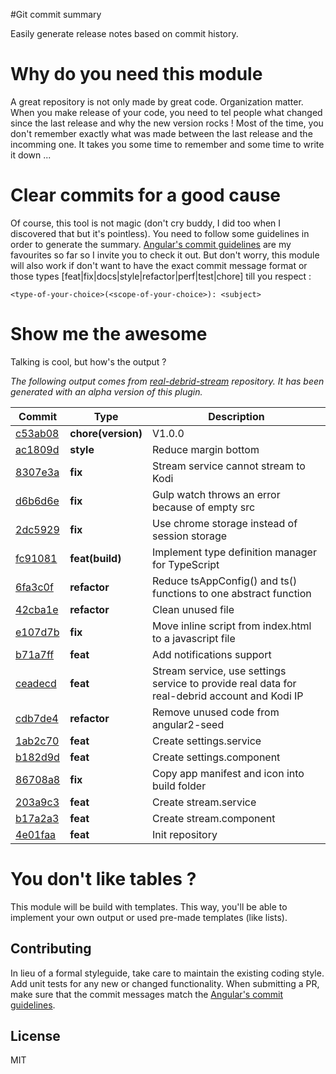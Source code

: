 #Git commit summary

Easily generate release notes based on commit history.

# Why do you need this module
A great repository is not only made by great code. Organization matter.
When you make release of your code, you need to tel people what changed since the last release and why the new version rocks ! Most of the time, you don't remember exactly what was made between the last release and the incomming one. It takes you some time to remember and some time to write it down ...

# Clear commits for a good cause
Of course, this tool is not magic (don't cry buddy, I did too when I discovered that but it's pointless). You need to follow some guidelines in order to generate the summary. [Angular's commit guidelines](https://github.com/angular/angular.js/blob/master/CONTRIBUTING.md#commit) are my favourites so far so I invite you to check it out. But don't worry, this module will also work if don't want to have the exact commit message format or those types [feat|fix|docs|style|refactor|perf|test|chore] till you respect :
```
<type-of-your-choice>(<scope-of-your-choice>): <subject>
```

# Show me the awesome
Talking is cool, but how's the output ?

*The following output comes from [real-debrid-stream](https://github.com/maxime1992/real-debrid-stream) repository. It has been generated with an alpha version of this plugin.*

| Commit | Type | Description |
| ------ | ---- | ----------- |
| [c53ab08](https://github.com/maxime1992/real-debrid-stream/commit/c53ab0815a7464ff850f437e369220a660ec7665) | **chore(version)** | V1.0.0|
| [ac1809d](https://github.com/maxime1992/real-debrid-stream/commit/ac1809da278955af2f6be85637b69e98d686042e) | **style** | Reduce margin bottom|
| [8307e3a](https://github.com/maxime1992/real-debrid-stream/commit/8307e3a612377e6b96d865b816d403eb82f41e1b) | **fix** | Stream service cannot stream to Kodi|
| [d6b6d6e](https://github.com/maxime1992/real-debrid-stream/commit/d6b6d6e13dacf66c589ec619ec5053646a20a91d) | **fix** | Gulp watch throws an error because of empty src|
| [2dc5929](https://github.com/maxime1992/real-debrid-stream/commit/2dc59290b9ffc690062aff314c88aabec4decc6a) | **fix** | Use chrome storage instead of session storage|
| [fc91081](https://github.com/maxime1992/real-debrid-stream/commit/fc9108101cdae1e7f1348c80531014d927034444) | **feat(build)** | Implement type definition manager for TypeScript|
| [6fa3c0f](https://github.com/maxime1992/real-debrid-stream/commit/6fa3c0f7d95ffd1e746bc3f7c1343789de6ca5af) | **refactor** | Reduce tsAppConfig() and ts() functions to one abstract function|
| [42cba1e](https://github.com/maxime1992/real-debrid-stream/commit/42cba1e16e5b80bccbb51b51fabf526599257011) | **refactor** | Clean unused file|
| [e107d7b](https://github.com/maxime1992/real-debrid-stream/commit/e107d7b67a25576238f5684238f1019520ca5327) | **fix** | Move inline script from index.html to a javascript file|
| [b71a7ff](https://github.com/maxime1992/real-debrid-stream/commit/b71a7ffc2d8d1eb22db7e5f8568e25862be31979) | **feat** | Add notifications support|
| [ceadecd](https://github.com/maxime1992/real-debrid-stream/commit/ceadecd85a39f5de85d5e67e150c1f6cef689f80) | **feat** | Stream service, use settings service to provide real data for real-debrid account and Kodi IP|
| [cdb7de4](https://github.com/maxime1992/real-debrid-stream/commit/cdb7de4b418c9a3aba586b49d40388f7e2fdfce7) | **refactor** | Remove unused code from angular2-seed|
| [1ab2c70](https://github.com/maxime1992/real-debrid-stream/commit/1ab2c709bad7fd8287179aca8c54c35f20c0f533) | **feat** | Create settings.service|
| [b182d9d](https://github.com/maxime1992/real-debrid-stream/commit/b182d9d505322422e46b2d0086dbdf79d6b0a751) | **feat** | Create settings.component|
| [86708a8](https://github.com/maxime1992/real-debrid-stream/commit/86708a86770947ba82372f135bd82255b01a26f1) | **fix** | Copy app manifest and icon into build folder|
| [203a9c3](https://github.com/maxime1992/real-debrid-stream/commit/203a9c33ae8c871529e8e206d54b5eb79211914a) | **feat** | Create stream.service|
| [b17a2a3](https://github.com/maxime1992/real-debrid-stream/commit/b17a2a3110eebc5c16eb48e3b7dd1f10b72ec255) | **feat** | Create stream.component|
| [4e01faa](https://github.com/maxime1992/real-debrid-stream/commit/4e01faa8130575dc6836276f95769790bc595f04) | **feat** | Init repository|

# You don't like tables ?
This module will be build with templates. This way, you'll be able to implement your own output or used pre-made templates (like lists).

## Contributing
In lieu of a formal styleguide, take care to maintain the existing coding style. Add unit tests for any new or changed functionality. When submitting a PR, make sure that the commit messages match the [Angular's commit guidelines](https://github.com/angular/angular.js/blob/master/CONTRIBUTING.md#commit).

## License
MIT
